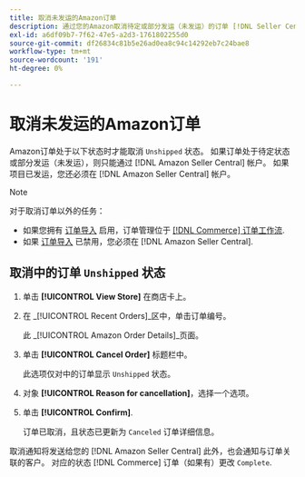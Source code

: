 ```yaml
---
title: 取消未发运的Amazon订单
description: 通过您的Amazon取消待定或部分发运（未发运）的订单 [!DNL Seller Central] 帐户。
exl-id: a6df09b7-7f62-47e5-a2d3-1761802255d0
source-git-commit: df26834c81b5e26ad0ea8c94c14292eb7c24bae8
workflow-type: tm+mt
source-wordcount: '191'
ht-degree: 0%

---
```


# 取消未发运的Amazon订单

Amazon订单处于以下状态时才能取消 `Unshipped` 状态。 如果订单处于待定状态或部分发运（未发运），则只能通过 [!DNL Amazon Seller Central] 帐户。 如果项目已发运，您还必须在 [!DNL Amazon Seller Central] 帐户。

>[!NOTE]
>
>对于取消订单以外的任务：
>
>- 如果您拥有 [订单导入](./order-settings.md) 启用，订单管理位于 [[!DNL Commerce] 订单工作流](https://experienceleague.adobe.com/docs/commerce-admin/stores-sales/order-management/orders/orders.html).
>- 如果 [订单导入](./order-settings.md) 已禁用，您必须在 [!DNL Amazon Seller Central].


## 取消中的订单 `Unshipped` 状态

1. 单击 **[!UICONTROL View Store]** 在商店卡上。

1. 在 _[!UICONTROL Recent Orders]_区中，单击订单编号。

   此 _[!UICONTROL Amazon Order Details]_页面。

1. 单击 **[!UICONTROL Cancel Order]** 标题栏中。

   此选项仅对中的订单显示 `Unshipped` 状态。

1. 对象 **[!UICONTROL Reason for cancellation]**，选择一个选项。

1. 单击 **[!UICONTROL Confirm]**.

   订单已取消，且状态已更新为 `Canceled` 订单详细信息。

取消通知将发送给您的 [!DNL Amazon Seller Central] 此外，也会通知与订单关联的客户。 对应的状态 [!DNL Commerce] 订单（如果有）更改 `Complete`.
